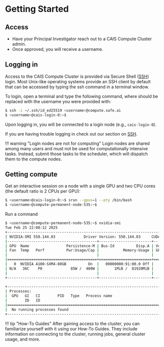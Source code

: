 # Getting Started

## Access
- Have your Principal Investigator reach out to a CAIS Compute Cluster admin.
- Once approved, you will receive a username.

## Logging in
Access to the CAIS Compute Cluster is provided via Secure Shell ([SSH](/ccc-docs/guides/connect/what-is-ssh/)) login. Most Unix-like operating systems provide an SSH client by default that can be accessed by typing the ssh command in a terminal window.

To login, open a terminal and type the following command, where <username> should be replaced with the username you were provided with:

```sh
$ ssh -i ~/.ssh/id_ed25519 <username>@compute.safe.ai
$ <username>@cais-login-0:~$
```

Upon logging in, you will be connected to a login node (e.g., `cais-login-0`).

If you are having trouble logging in check out our section on [SSH](/ccc-docs/guides/connect/what-is-ssh/).

!!! warning "Login nodes are not for computing"
    Login nodes are shared among many users and must not be used for computationally intensive tasks. 
    Instead, submit those tasks to the scheduler, which will dispatch them to the compute nodes.

## Getting compute
Get an interactive session on a node with a single GPU and two CPU cores (the default ratio is 2 CPUs per GPU):
```sh
$ <username>@cais-login-0:~$ srun --gpus=1 --pty /bin/bash
$ <username>@compute-permanent-node-535:~$
```
Run a command
```sh
$ <username>@compute-permanent-node-535:~$ nvidia-smi
Tue Feb 25 22:08:12 2025       
+-----------------------------------------------------------------------------------------+
| NVIDIA-SMI 550.144.03             Driver Version: 550.144.03     CUDA Version: 12.4     |
|-----------------------------------------+------------------------+----------------------+
| GPU  Name                 Persistence-M | Bus-Id          Disp.A | Volatile Uncorr. ECC |
| Fan  Temp   Perf          Pwr:Usage/Cap |           Memory-Usage | GPU-Util  Compute M. |
|                                         |                        |               MIG M. |
|=========================================+========================+======================|
|   0  NVIDIA A100-SXM4-80GB          On  |   00000000:91:00.0 Off |                    0 |
| N/A   36C    P0             85W /  400W |       1MiB /  81920MiB |      0%      Default |
|                                         |                        |             Disabled |
+-----------------------------------------+------------------------+----------------------+
                                                                                         
+-----------------------------------------------------------------------------------------+
| Processes:                                                                              |
|  GPU   GI   CI        PID   Type   Process name                              GPU Memory |
|        ID   ID                                                               Usage      |
|=========================================================================================|
|  No running processes found                                                             |
+-----------------------------------------------------------------------------------------
```
!!! tip "How-To Guides"
    After gaining access to the cluster, you can familiarize yourself with it using our How-To Guides.
    They include information on connecting to the cluster, running jobs, general cluster usage, and more.

